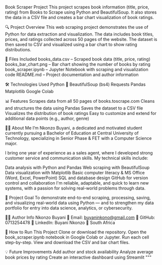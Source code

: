 Book Scraper Project
This project scrapes book information (title, price, rating) from Books to Scrape using Python and BeautifulSoup. It also stores the data in a CSV file and creates a bar chart visualization of book ratings.

🔍 Project Overview
This web scraping project demonstrates the use of Python for data extraction and visualization. The data includes book titles, prices, and ratings collected across 50 pages of the website. The dataset is then saved to CSV and visualized using a bar chart to show rating distributions.

📁 Files Included
books_data.csv – Scraped book data (title, price, rating)
books_bar_chart.png – Bar chart showing the number of books by rating
book_scraper.ipynb – Jupyter Notebook with scraping and visualization code
README.md – Project documentation and author information

🛠️ Technologies Used
Python 🐍
BeautifulSoup (bs4)
Requests
Pandas
Matplotlib
Google Colab

📊 Features
Scrapes data from all 50 pages of books.toscrape.com
Cleans and structures the data using Pandas
Saves the dataset to a CSV file
Visualizes the distribution of book ratings
Easy to customize and extend for additional data points (e.g., author, genre)

👨‍🎓 About Me
I’m Nkonzo Buyani, a dedicated and motivated student currently pursuing a Bachelor of Education at Central University of Technology, specializing in Senior Phase & FET with a Computer Science major.

I bring one year of experience as a sales agent, where I developed strong customer service and communication skills. My technical skills include:

Data analysis with Python and Pandas
Web scraping with BeautifulSoup
Data visualization with Matplotlib
Basic computer literacy & MS Office (Word, Excel, PowerPoint)
SQL and database design
GitHub for version control and collaboration
I'm reliable, adaptable, and quick to learn new systems, with a passion for solving real-world problems through data.

📌 Project Goal
To demonstrate end-to-end scraping, processing, saving, and visualizing real-world data using Python — and to strengthen my data portfolio for entry into data science, analytics, or cybersecurity.

🙋‍♂️ Author Info
Nkonzo Buyani
📧 Email: buyaninkono@gmail.com
🔗 GitHub: 0713254478
🔗 LinkedIn: Buyani Nkonzo
📍 South Africa

🚀 How to Run This Project
Clone or download the repository.
Open the book_scraper.ipynb notebook in Google Colab or Jupyter.
Run each cell step-by-step.
View and download the CSV and bar chart files.

💡 Future Improvements
Add author and stock availability
Analyze average book prices by rating
Create an interactive dashboard using Streamlit
"""


